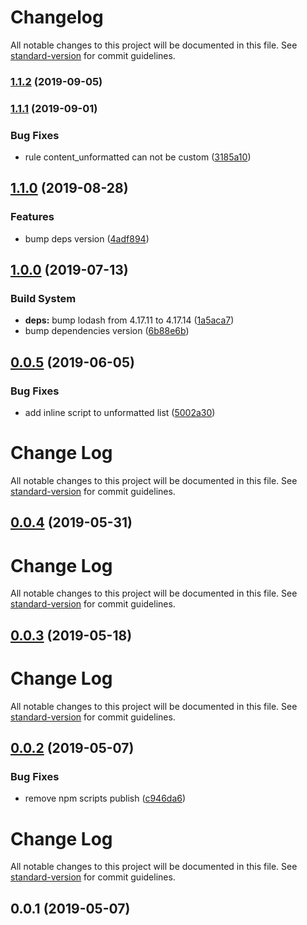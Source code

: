 # Changelog

All notable changes to this project will be documented in this file. See [standard-version](https://github.com/conventional-changelog/standard-version) for commit guidelines.

### [1.1.2](https://github.com/ntnyq/gulp-format-html/compare/v1.1.1...v1.1.2) (2019-09-05)

### [1.1.1](https://github.com/ntnyq/gulp-format-html/compare/v1.1.0...v1.1.1) (2019-09-01)


### Bug Fixes

* rule content_unformatted can not be custom ([3185a10](https://github.com/ntnyq/gulp-format-html/commit/3185a10))

## [1.1.0](https://github.com/ntnyq/gulp-format-html/compare/v1.0.0...v1.1.0) (2019-08-28)


### Features

* bump deps version ([4adf894](https://github.com/ntnyq/gulp-format-html/commit/4adf894))

## [1.0.0](https://github.com/ntnyq/gulp-format-html/compare/v0.0.5...v1.0.0) (2019-07-13)


### Build System

* **deps:** bump lodash from 4.17.11 to 4.17.14 ([1a5aca7](https://github.com/ntnyq/gulp-format-html/commit/1a5aca7))
* bump dependencies version ([6b88e6b](https://github.com/ntnyq/gulp-format-html/commit/6b88e6b))



## [0.0.5](https://github.com/ntnyq/gulp-format-html/compare/v0.0.4...v0.0.5) (2019-06-05)


### Bug Fixes

* add inline script to unformatted list ([5002a30](https://github.com/ntnyq/gulp-format-html/commit/5002a30))



# Change Log

All notable changes to this project will be documented in this file. See [standard-version](https://github.com/conventional-changelog/standard-version) for commit guidelines.

## [0.0.4](https://github.com/ntnyq/gulp-format-html/compare/v0.0.3...v0.0.4) (2019-05-31)



# Change Log

All notable changes to this project will be documented in this file. See [standard-version](https://github.com/conventional-changelog/standard-version) for commit guidelines.

## [0.0.3](https://github.com/ntnyq/gulp-format-html/compare/v0.0.2...v0.0.3) (2019-05-18)



# Change Log

All notable changes to this project will be documented in this file. See [standard-version](https://github.com/conventional-changelog/standard-version) for commit guidelines.

## [0.0.2](https://github.com/ntnyq/gulp-format-html/compare/v0.0.1...v0.0.2) (2019-05-07)


### Bug Fixes

* remove npm scripts publish ([c946da6](https://github.com/ntnyq/gulp-format-html/commit/c946da6))



# Change Log

All notable changes to this project will be documented in this file. See [standard-version](https://github.com/conventional-changelog/standard-version) for commit guidelines.

## 0.0.1 (2019-05-07)
